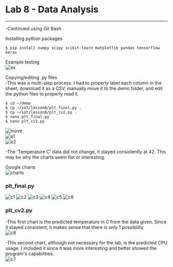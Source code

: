 # Lab 8 - Data Analysis
---

-Continued using Git Bash

Installing python packages
```
$ pip install numpy scipy scikit-learn matplotlib pandas tensorflow keras
```

Example testing\
![ex](SourceFolder/test.png)

Copying/editing .py files\
-This was a multi-step process. I had to properly label each column in the sheet, download it as a CSV, manually move it to the demo folder, and edit the python files to properly read it.
```
$ cd ~/demo
$ cp ~/iot/lesson8/plt_final.py .
$ cp ~/iot/lesson8/plt_cv2.py .
$ nano plt_final.py
$ nano plt_cv2.py
```
![move](SourceFolder/move.png)\
![e1](SourceFolder/edit.png)\
![e2](SourceFolder/edit2.png)

-The 'Temperature C' data did not change, it stayed consistently at 42. This may be why the charts seem flat or interesting.

Google charts\
![charts](SourceFolder/charts.png)

### plt_final.py

![c1](SourceFolder/c1-1.png)
![c2](SourceFolder/c1-2.png)
![c3](SourceFolder/c1-3.png)
![c4](SourceFolder/c1-4.png)
![c5](SourceFolder/c1-5.png)
![c6](SourceFolder/c1-6.png)

### plt_cv2.py
-This first chart is the predicted temperature in C from the data given. Since it stayed consistent, it makes sense that there is only 1 possibility.\
![c8](SourceFolder/c1-8.png)

-This second chart, although not necessary for the lab, is the predicted CPU usage. I included it since it was more interesting and better showed the program's capabilities.\
![c7](SourceFolder/c1-7.png)
